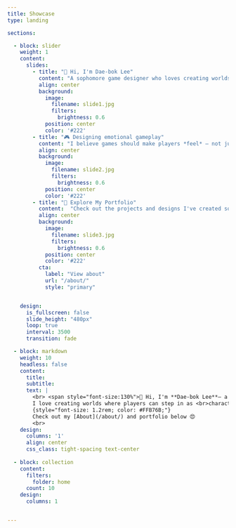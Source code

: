 ```yaml
---
title: Showcase
type: landing

sections:

  - block: slider
    weight: 1
    content: 
      slides:
        - title: "👋 Hi, I'm Dae-bok Lee"
          content: "A sophomore game designer who loves creating worlds players can truly live in."
          align: center
          background:
            image:
              filename: slide1.jpg
              filters:
                brightness: 0.6
            position: center
            color: '#222'
        - title: "🎮 Designing emotional gameplay"
          content: "I believe games should make players *feel* — not just play."
          align: center
          background:
            image:
              filename: slide2.jpg
              filters:
                brightness: 0.6
            position: center
            color: '#222'
        - title: "📂 Explore My Portfolio"
          content:  "Check out the projects and designs I've created so far."
          align: center
          background:
            image:
              filename: slide3.jpg
              filters:
                brightness: 0.6
            position: center
            color: '#222' 
          cta:
            label: "View about"
            url: "/about/"
            style: "primary"


    design:
      is_fullscreen: false
      slide_height: "480px"
      loop: true
      interval: 3500
      transition: fade

  - block: markdown
    weight: 10
    headless: false
    content:
      title:
      subtitle:
      text: |
        <br> <span style="font-size:130%">👋 Hi, I'm **Dae-bok Lee**— a sophomore at Jeonbuk <br>National University, aspiring to become a game designer.  
        I love creating worlds where players can step in as <br>characters and explore their own stories.
        {style="font-size: 1.2rem; color: #FFB76B;"}
        Check out my [About](/about/) and portfolio below 😍
        <br>
    design:
      columns: '1'
      align: center
      css_class: tight-spacing text-center
      
  - block: collection
    content:
      filters:
        folder: home
      count: 10
    design:
      columns: 1


---
```

